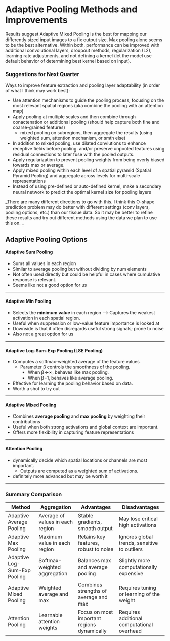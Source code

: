 # Adaptive Pooling Methods and Improvements

Results suggest Adaptive Mixed Pooling is the best for mapping our differently sized input images to a fix output size. Max pooling alone seems to be the best alternative. Within both, performance can be improved with additional convolutional layers, droupout methods, regularization (L2), learning rate adjustments, and not defining a kernel (let the model use default behavior of determining best kernel based on input).

### Suggestions for Next Quarter
Ways to improve feature extraction and pooling layer adaptability (in order of what I think may work best):
- Use attention mechanisms to guide the pooling process, focusing on the most relevant spatial regions (aka combine the pooling with an attention map)
- Apply pooling at multiple scales and then combine through conactenation or additional pooling (should help capture both fine and coarse-grained features)
    - mixed pooling on subregions, then aggregate the results (using weighted sum, attention mechanism, or smth else)
- In addition to mixed pooling, use dilated convlutions to enhance receptive fields before pooling. and/or preserve unpooled features using residual connections to later fuse with the pooled outputs. 
- Apply regularization to prevent pooling weights from being overly biased towards max or average.
- Apply mixed pooling within each level of a spatial pyramid (Spatial Pyramid Pooling) and aggregate across levels for multi-scale representations
- Instead of using pre-defined or auto-defined kernel, make a secondary neural network to predict the optimal kernel size for pooling layers

_There are many different directions to go with this. I think this O-shape prediction problem may do better with different settings (conv layers, pooling options, etc.) than our tissue data. So it may be better to refine these results and try out different methods using the data we plan to use this on. _

## Adaptive Pooling Options

#### Adaptive Sum Pooling
- Sums all values in each region
- Similar to average pooling but without dividing by num elements
- Not often used directly but could be helpful in cases where cumulative response is relevant.
- Seems like not a good option for us
---
#### Adaptive Min Pooling
- Selects the **minimum value** in each region --> Captures the weakest activation in each spatial region.
- Useful when suppression or low-value feature importance is looked at
- Downside is that it often disregards useful strong signals; prone to noise
- Also not a great option for us

---
#### Adaptive Log-Sum-Exp Pooling (LSE Pooling)
- Computes a softmax-weighted average of the feature values
    - Parameter β controls the smoothness of the pooling.
        - When β→∞, behaves like max pooling.
        - When β=1, behaves like average pooling.
- Effective for learning the pooling behavior based on data.
- Worth a shot to try out 

---
#### Adaptive Mixed Pooling
- Combines **average pooling** and **max pooling** by weighting their contributions
- Useful when both strong activations and global context are important.
- Offers more flexibility in capturing feature representations

---
#### Attention Pooling
- dynamically decide which spatial locations or channels are most important.
    - Outputs are computed as a weighted sum of activations.
- definitely more advanced but may be worth it

---
### Summary Comparison

| **Method**                   | **Aggregation**                  | **Advantages**                                 | **Disadvantages**                            |
| ---------------------------- | -------------------------------- | ---------------------------------------------- | -------------------------------------------- |
| Adaptive Average Pooling     | Average of values in each region | Stable gradients, smooth output                | May lose critical high activations           |
| Adaptive Max Pooling         | Maximum value in each region     | Retains key features, robust to noise          | Ignores global trends, sensitive to outliers |
| Adaptive Log-Sum-Exp Pooling | Softmax-weighted aggregation     | Balances max and average pooling               | Slightly more computationally expensive      |
| Adaptive Mixed Pooling       | Weighted average and max         | Combines strengths of average and max          | Requires tuning or learning of the weight    |
| Attention Pooling            | Learnable attention weights      | Focus on most important regions dynamically    | Requires additional computational overhead   |
